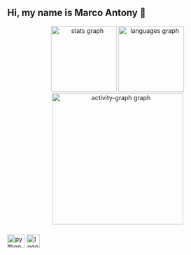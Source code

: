 ## Hi, my name is Marco Antony 👋

<div align="center">
  <img src="https://github-readme-stats.vercel.app/api?username=Antony1970&hide_title=false&hide_rank=false&show_icons=true&include_all_commits=true&count_private=true&disable_animations=false&theme=dracula&locale=en&hide_border=false&order=1" height="150" alt="stats graph"  />
  <img src="https://github-readme-stats.vercel.app/api/top-langs?username=Antony1970&locale=en&hide_title=false&layout=compact&card_width=320&langs_count=5&theme=dracula&hide_border=false&order=2" height="150" alt="languages graph"  />
  <img src="https://github-readme-activity-graph.vercel.app/graph?username=Antony1970&radius=16&theme=react&area=true&order=5" height="300" alt="activity-graph graph"  />
</div>

###

<div align="left">
  <img align="center" alt="python logo" height="30" width ="40" src="https://cdn.jsdelivr.net/gh/devicons/devicon@latest/icons/python/python-original.svg" />
  <img align="center" alt="logo" height="30" width ="30" src="https://cdn.freebiesupply.com/logos/large/2x/mathematica-1-logo-png-transparent.png" />
     
</div>

###



###
